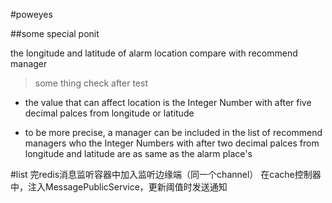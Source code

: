 #poweyes

##some special ponit

the longitude and latitude of alarm location compare with recommend manager

> some thing check after test
- the value that can affect location is the Integer Number with after five decimal palces from longitude or latitude

- to be more precise, a manager can be included in the list of recommend managers who the Integer Numbers with after two decimal palces from longitude and latitude are as same as the alarm place's


#list
    完redis消息监听容器中加入监听边缘端（同一个channel）
    在cache控制器中，注入MessagePublicService，更新阈值时发送通知
    